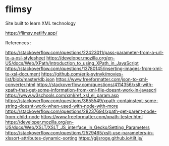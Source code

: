 # flimsy
Site built to learn XML technology



https://flimsy.netlify.app/ 

References :

https://stackoverflow.com/questions/22423011/pass-parameter-from-a-url-to-a-xsl-stylesheet
https://developer.mozilla.org/en-US/docs/Web/XPath/Introduction_to_using_XPath_in_JavaScript
https://stackoverflow.com/questions/13780145/inserting-images-from-xml-to-xsl-document
https://github.com/erik-sytnyk/movies-list/blob/master/db.json
https://www.freeformatter.com/json-to-xml-converter.html
https://stackoverflow.com/questions/4114356/xslt-with-xpath-that-get-some-information-from-xml-file-doesnt-work-in-javascri
https://www.w3schools.com/xml/ref_xsl_el_param.asp
https://stackoverflow.com/questions/3655549/xpath-containstext-some-string-doesnt-work-when-used-with-node-with-more
https://stackoverflow.com/questions/28237694/xpath-get-parent-node-from-child-node
https://www.freeformatter.com/xpath-tester.html
https://developer.mozilla.org/en-US/docs/Web/XSLT/XSLT_JS_interface_in_Gecko/Setting_Parameters
https://stackoverflow.com/questions/2529465/xslt-use-parameters-in-xlssort-attributes-dynamic-sorting
https://gijsroge.github.io/tilt.js/



